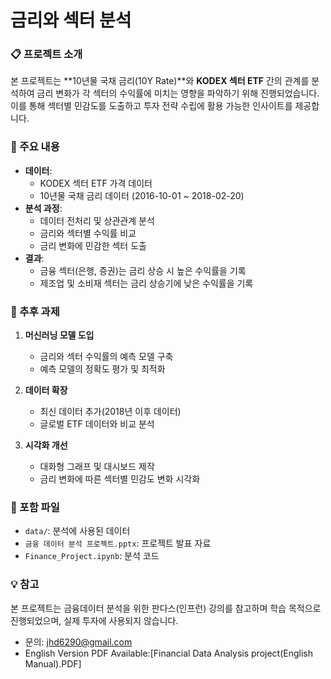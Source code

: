 # 금리와 섹터 분석

### 📋 프로젝트 소개
본 프로젝트는 **10년물 국채 금리(10Y Rate)**와 **KODEX 섹터 ETF** 간의 관계를 분석하여 금리 변화가 각 섹터의 수익률에 미치는 영향을 파악하기 위해 진행되었습니다. 이를 통해 섹터별 민감도를 도출하고 투자 전략 수립에 활용 가능한 인사이트를 제공합니다.

### 📂 주요 내용
- **데이터**:
  - KODEX 섹터 ETF 가격 데이터
  - 10년물 국채 금리 데이터 (2016-10-01 ~ 2018-02-20)
- **분석 과정**:
  - 데이터 전처리 및 상관관계 분석
  - 금리와 섹터별 수익률 비교
  - 금리 변화에 민감한 섹터 도출
- **결과**:
  - 금융 섹터(은행, 증권)는 금리 상승 시 높은 수익률을 기록
  - 제조업 및 소비재 섹터는 금리 상승기에 낮은 수익률을 기록

### 🚀 추후 과제
1. **머신러닝 모델 도입**
   - 금리와 섹터 수익률의 예측 모델 구축
   - 예측 모델의 정확도 평가 및 최적화

2. **데이터 확장**
   - 최신 데이터 추가(2018년 이후 데이터)
   - 글로벌 ETF 데이터와 비교 분석

3. **시각화 개선**
   - 대화형 그래프 및 대시보드 제작
   - 금리 변화에 따른 섹터별 민감도 변화 시각화

### 📂 포함 파일
- `data/`: 분석에 사용된 데이터
- `금융 데이터 분석 프로젝트.pptx`: 프로젝트 발표 자료
- `Finance_Project.ipynb`: 분석 코드

### 💡 참고
본 프로젝트는 금융데이터 분석을 위한 판다스(인프런) 강의를 참고하며 학습 목적으로 진행되었으며, 실제 투자에 사용되지 않습니다.
- 문의: [jhd6290@gmail.com](mailto:jhd6290@gmail.com)
- English Version PDF Available:[Financial Data Analysis project(English Manual).PDF]
